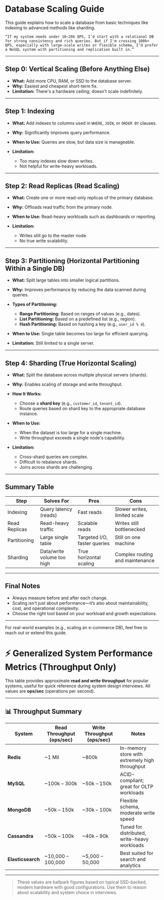 # Database Scaling Guide

This guide explains how to scale a database from basic techniques like indexing to advanced methods like sharding.

`“If my system needs under 10–20k QPS, I’d start with a relational DB for strong consistency and rich queries. But if I'm crossing 100k+ QPS, especially with large-scale writes or flexible schema, I’d prefer a NoSQL system with partitioning and replication built in.”`

---

## Step 0: Vertical Scaling (Before Anything Else)

* **What:** Add more CPU, RAM, or SSD to the database server.
* **Why:** Easiest and cheapest short-term fix.
* **Limitation:** There's a hardware ceiling; doesn't scale indefinitely.

---

## Step 1: Indexing

* **What:** Add indexes to columns used in `WHERE`, `JOIN`, or `ORDER BY` clauses.
* **Why:** Significantly improves query performance.
* **When to Use:** Queries are slow, but data size is manageable.
* **Limitation:**

  * Too many indexes slow down writes.
  * Not helpful for write-heavy workloads.

---

## Step 2: Read Replicas (Read Scaling)

* **What:** Create one or more read-only replicas of the primary database.
* **Why:** Offloads read traffic from the primary node.
* **When to Use:** Read-heavy workloads such as dashboards or reporting.
* **Limitation:**

  * Writes still go to the master node.
  * No true write scalability.

---

## Step 3: Partitioning (Horizontal Partitioning Within a Single DB)

* **What:** Split large tables into smaller logical partitions.
* **Why:** Improves performance by reducing the data scanned during queries.
* **Types of Partitioning:**

  * **Range Partitioning:** Based on ranges of values (e.g., dates).
  * **List Partitioning:** Based on a predefined list (e.g., region).
  * **Hash Partitioning:** Based on hashing a key (e.g., `user_id % 4`).
* **When to Use:** Single table becomes too large for efficient querying.
* **Limitation:** Still limited to a single server.

---

## Step 4: Sharding (True Horizontal Scaling)

* **What:** Split the database across multiple physical servers (shards).
* **Why:** Enables scaling of storage and write throughput.
* **How It Works:**

  * Choose a **shard key** (e.g., `customer_id`, `tenant_id`).
  * Route queries based on shard key to the appropriate database instance.
* **When to Use:**

  * When the dataset is too large for a single machine.
  * Write throughput exceeds a single node's capability.
* **Limitation:**

  * Cross-shard queries are complex.
  * Difficult to rebalance shards.
  * Joins across shards are challenging.

---

## Summary Table

| Step          | Solves For                 | Pros                         | Cons                            |
| ------------- | -------------------------- | ---------------------------- | ------------------------------- |
| Indexing      | Query latency (reads)      | Fast reads                   | Slower writes, limited scale    |
| Read Replicas | Read-heavy traffic         | Scalable reads               | Writes still bottlenecked       |
| Partitioning  | Large single table         | Targeted I/O, faster queries | Still on one machine            |
| Sharding      | Data/write volume too high | True horizontal scaling      | Complex routing and maintenance |

---

## Final Notes

* Always measure before and after each change.
* Scaling isn't just about performance—it’s also about maintainability, cost, and operational complexity.
* Choose the right tool based on your workload and growth expectations.

---

For real-world examples (e.g., scaling an e-commerce DB), feel free to reach out or extend this guide.

# ⚡ Generalized System Performance Metrics (Throughput Only)

This table provides approximate **read and write throughput** for popular systems, useful for quick reference during system design interviews. All values are **ops/sec** (operations per second).

---

## 📊 Throughput Summary

| System         | Read Throughput (ops/sec)  | Write Throughput (ops/sec)   | Notes                                  |
|----------------|----------------------------|------------------------------|----------------------------------------|
| **Redis**      | ~1 Mil                     | ~800k                        | In-memory store with extremely high throughput |
| **MySQL**      | ~100k – 300k               | ~50k – 150k                  | ACID-compliant; great for OLTP workloads |
| **MongoDB**    | ~50k – 150k                | ~30k – 100k                  | Flexible schema, moderate write speed  |
| **Cassandra**  | ~50k – 100k                | ~40k – 90k                   | Tuned for distributed, write-heavy workloads |
| **Elasticsearch** | ~10,000 – 100,000       | ~5,000 – 50,000              | Best suited for search and analytics   |

---

> These values are ballpark figures based on typical SSD-backed, modern hardware with good configurations. Use them to reason about scalability and system choice in interviews.
